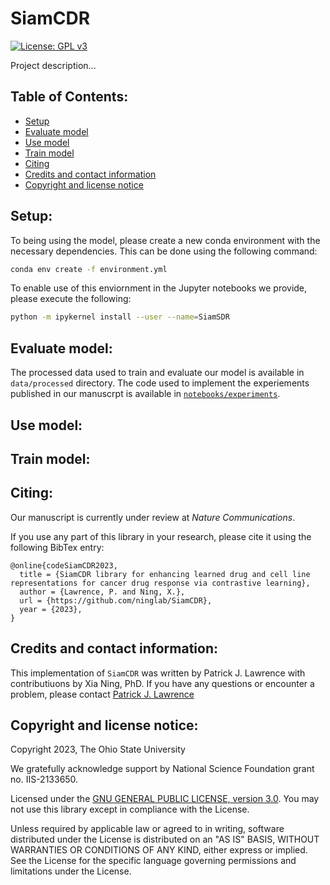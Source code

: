# SiamCDR
[![License: GPL v3](https://img.shields.io/badge/License-GPLv3-blue.svg)](https://www.gnu.org/licenses/gpl-3.0)

Project description...

## Table of Contents:
- [Setup](#setup)
- [Evaluate model](#eval)
- [Use model](#use)
- [Train model](#train)
- [Citing](#cite)
- [Credits and contact information](#contact)
- [Copyright and license notice](#license)

## Setup: <a name="setup"></a>
To being using the model, 
please create a new conda environment with the necessary dependencies.
This can be done using the following command:
```bash
conda env create -f environment.yml
```

To enable use of this enviornment in the Jupyter notebooks we provide, please execute the following:
```bash
python -m ipykernel install --user --name=SiamSDR
```


## Evaluate model: <a name="eval"></a>
The processed data used to train and evaluate our model is available in `data/processed` directory.
The code used to implement the experiements published in our manuscrpt is available in [`notebooks/experiments`](notebooks/experiments).

## Use model: <a name="use"></a>



## Train model: <a name="train"></a>



## Citing: <a name="cite"></a>
Our manuscript is currently under review at _Nature Communications_.

<!---
If you find this method useful in your research, please cite it using the following BibTex entry:
```
@article{lawrence_ad1_2023,
  title = {},
  journal = {},
  month = {},
  year = {2023},
  doi = {},
  author = {Lawrence, P. and Burns B. and Ning, X.},
}
```
-->

If you use any part of this library in your research, please cite it using the following BibTex entry:
```
@online{codeSiamCDR2023,
  title = {SiamCDR library for enhancing learned drug and cell line representations for cancer drug response via contrastive learning},
  author = {Lawrence, P. and Ning, X.},
  url = {https://github.com/ninglab/SiamCDR},
  year = {2023},
}
```

## Credits and contact information: <a name="contact"></a>
This implementation of `SiamCDR` was written by Patrick J. Lawrence with contributiuons by Xia Ning, PhD.
If you have any questions or encounter a problem, 
please contact <a href='mailto:patrick.skillman-lawrence@osumc.edu'>Patrick J. Lawrence</a>

## Copyright and license notice: <a name="license"></a>
Copyright 2023, The Ohio State University

We gratefully acknowledge support by National Science Foundation grant no. IIS-2133650.

Licensed under the [GNU GENERAL PUBLIC LICENSE, version 3.0](LICENSE). You may not use this library except in compliance with the License.

Unless required by applicable law or agreed to in writing, software distributed under the License is distributed on an "AS IS" BASIS, WITHOUT WARRANTIES OR CONDITIONS OF ANY KIND, either express or implied. See the License for the specific language governing permissions and limitations under the License.

